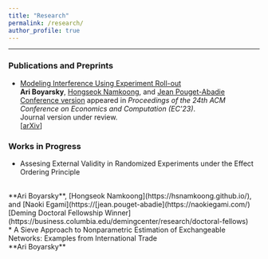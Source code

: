 ```yaml
---
title: "Research"
permalink: /research/
author_profile: true
---
```

---
### Publications and Preprints

* [Modeling Interference Using Experiment Roll-out](https://dl.acm.org/doi/10.1145/3580507.3597757)
  <br />
  **Ari Boyarsky**, [Hongseok Namkoong](https://hsnamkoong.github.io/), and [Jean Pouget-Abadie](https://jean.pouget-abadie.com/)
  <br />
  [Conference version](https://dl.acm.org/doi/10.1145/3580507.3597757) appeared in *Proceedings of the 24th ACM Conference on Economics and Computation (EC'23)*.
  <br />
  Journal version under review.
  <br />
  [[arXiv](https://arxiv.org/abs/2305.10728)]
  

### Works in Progress

* Assesing External Validity in Randomized Experiments under the Effect Ordering Principle
<br />
   **Ari Boyarsky**, [Hongseok Namkoong](https://hsnamkoong.github.io/), and [Naoki Egami](https://[jean.pouget-abadie](https://naokiegami.com/)
<br />
  [Deming Doctoral Fellowship Winner](https://business.columbia.edu/demingcenter/research/doctoral-fellows)
<br />
* A Sieve Approach to Nonparametric Estimation of Exchangeable Networks: Examples from International Trade
<br />
   **Ari Boyarsky**  
     <!-- <details><summary>Abstract</summary>
This paper considers the estimation and inference of nonparametric parameters of interest in a network model using the sieve extremum estimator. The main result is a central limit theorem for sieve extremum estimates that enables standard methods for inference of nonparametric parameters. The results rely on an assumption of exchangeability on the data-generating process which in turn can be used to establish a conditional dependency graph to model the network interdependence. This varies from previous work on sieve extremum estimation that has only considered i.i.d. and weakly dependent data. The results in this paper justify the application of sieve estimation procedures to a wide range of network models. To illustrate this flexibility, I show how this method can be used to estimate infinite and finite-dimensional parameters in two models of international trade. I also show the equivalence of this setting to a generalization of psi-mixing developed for use in network models.</details> -->

<!-- * Adjusting Innovation: Firm-Level Responses to Trade Shocks.  
   Ari Boyarsky and [Suleyman Gozen](https://www.suleymangozen.com/home)  
     <details><summary>Abstract</summary>
Many studies document various effects of trade shocks on firm and industry-level outcomes that generate winners and losers. However, there is a diverse set of evidence on which forces, in particular, lead to failure and success stories. This paper aims to contribute to this discussion by investigating the adjustments in firm-level innovation strategy in response to trade shocks. We plan to measure the firm adjustments in i) quality upgrading, ii) patenting activities, iii) process and product innovation, and iv) inventor composition. We aim to use large-scale patent data from the USPTO to investigate these adjustments using patent text-mining techniques. We decompose the total effect of trade shocks on the firm-level adjustments into four main underlying channels: 1) Direct effects at the exposed firms, 2) Indirect effects on other firms, which are captured through the network of patent citations, 3) Within and across industry reallocation effects, which are captured through inventor mobility, 4) Demand effects to capture the general equilibrium forces. This decomposition aims to answer the following questions: In high trade exposure industries, do we observe quality upgrading from productive firms that try to adapt to the changing business environment? Do we see large reallocation within and across industries with varying trade exposures? Can we quantify static loss (such as an increase in unemployment and decline in investment) but dynamic gain (such as quality upgrading and human capital reallocation) in industries with differential trade exposures? Thereby investigating how heterogeneity in firm-level responses to trade shocks may inform the trade policy decisions.</details> -->

<!-- * Robust Propensity Score Estimation and the Overlap Condition
   **Ari Boyarsky**   -->

<!--  <details><summary>Abstract</summary>
A large body of research in the social and physical sciences is concerned with the estimation of causal effects in observational studies. These analyses often employ propensity score matching methods to recover these parameters. Unfortunately, this methodology relies on strong assumptions on the support of the propensity score that are not always satisfied. This paper attempts to provide a rigorous analysis and assessment of the propensity score overlap condition. To this end, I introduce the support vector machine (SVM) as a powerful statistical approach to estimate propensity scores and assess the overlap assumption. I use simulated data to show the comparative advantage of this methodology relative to previous methods especially in the case where there is a nonlinear determination of treatment. Finally, I illustrate how to apply this methodology using the commonly studied LaLonde (1986) experimental and non-experimental data sets.</details> -->
